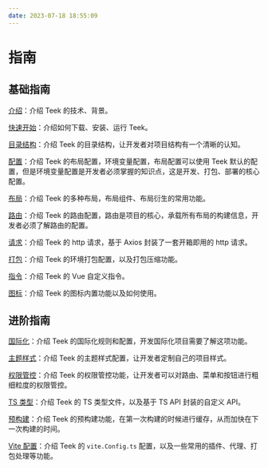 ```yaml
---
date: 2023-07-18 18:55:09
---
```


# 指南

## 基础指南

[介绍](/guide/introduce.html)：介绍 Teek 的技术、背景。

[快速开始](/guide/quick-start.html)：介绍如何下载、安装、运行 Teek。

[目录结构](/guide/directory.html)：介绍 Teek 的目录结构，让开发者对项目结构有一个清晰的认知。

[配置](/guide/configuration.html)：介绍 Teek 的布局配置，环境变量配置，布局配置可以使用 Teek 默认的配置，但是环境变量配置是开发者必须掌握的知识点，这是开发、打包、部署的核心配置。

[布局](/guide/layout.html)：介绍 Teek 的多种布局，布局组件、布局衍生的常用功能。

[路由](/guide/route.html)：介绍 Teek 的路由配置，路由是项目的核心，承载所有布局的构建信息，开发者必须了解路由的配置。

[请求](/guide/request.html)：介绍 Teek 的 http 请求，基于 Axios 封装了一套开箱即用的 http 请求。

[打包](/guide/build.html)：介绍 Teek 的环境打包配置，以及打包压缩功能。

[指令](/guide/directives.html)：介绍 Teek 的 Vue 自定义指令。

[图标](/guide/icon.html)：介绍 Teek 的图标内置功能以及如何使用。

## 进阶指南

[国际化](/guide/i18n.html)：介绍 Teek 的国际化规则和配置，开发国际化项目需要了解这项功能。

[主题样式](/guide/theme.html)：介绍 Teek 的主题样式配置，让开发者定制自己的项目样式。

[权限管控](/guide/auth.html)：介绍 Teek 的权限管控功能，让开发者可以对路由、菜单和按钮进行粗细粒度的权限管控。

[TS 类型](/guide/typescript.html)：介绍 Teek 的 TS 类型文件，以及基于 TS API 封装的自定义 API。

[预构建](/guide/pre-build.html)：介绍 Teek 的预构建功能，在第一次构建的时候进行缓存，从而加快在下一次构建的时间。

[Vite 配置](/guide/vite-config.html)：介绍 Teek 的 `vite.Config.ts` 配置，以及一些常用的插件、代理、打包处理等功能。
